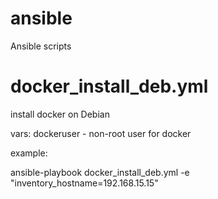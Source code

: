 # ansible
Ansible scripts

# docker_install_deb.yml

install docker on Debian

vars: dockeruser - 
non-root user for docker

example:

ansible-playbook docker_install_deb.yml -e "inventory_hostname=192.168.15.15"

